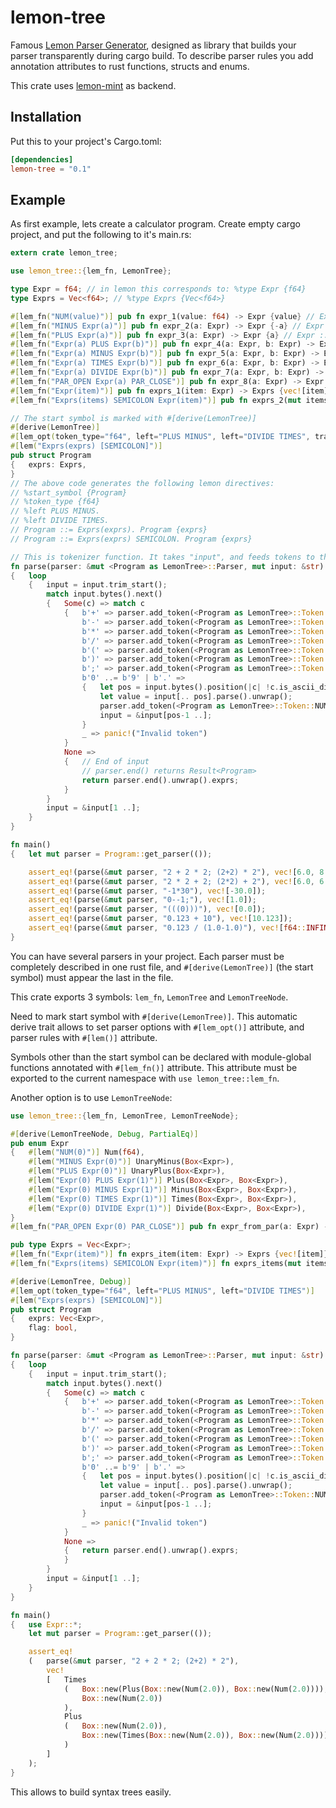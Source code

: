 # lemon-tree
Famous [Lemon Parser Generator](https://www.hwaci.com/sw/lemon/), designed as library that builds your parser transparently during cargo build. To describe parser rules you add annotation attributes to rust functions, structs and enums.

This crate uses [lemon-mint](https://crates.io/crates/lemon-mint) as backend.

## Installation

Put this to your project's Cargo.toml:

```toml
[dependencies]
lemon-tree = "0.1"
```

## Example

As first example, lets create a calculator program. Create empty cargo project, and put the following to it's main.rs:

```rust
extern crate lemon_tree;

use lemon_tree::{lem_fn, LemonTree};

type Expr = f64; // in lemon this corresponds to: %type Expr {f64}
type Exprs = Vec<f64>; // %type Exprs {Vec<f64>}

#[lem_fn("NUM(value)")] pub fn expr_1(value: f64) -> Expr {value} // Expr ::= NUM(value). value
#[lem_fn("MINUS Expr(a)")] pub fn expr_2(a: Expr) -> Expr {-a} // Expr ::= MINUS Expr(a). -a
#[lem_fn("PLUS Expr(a)")] pub fn expr_3(a: Expr) -> Expr {a} // Expr ::= PLUS Expr(a). a
#[lem_fn("Expr(a) PLUS Expr(b)")] pub fn expr_4(a: Expr, b: Expr) -> Expr {a + b} // Expr ::= Expr(a) PLUS Expr(b). a + b
#[lem_fn("Expr(a) MINUS Expr(b)")] pub fn expr_5(a: Expr, b: Expr) -> Expr {a - b} // Expr ::= Expr(a) MINUS Expr(b). a - b
#[lem_fn("Expr(a) TIMES Expr(b)")] pub fn expr_6(a: Expr, b: Expr) -> Expr {a * b} // Expr ::= Expr(a) TIMES Expr(b). a * b
#[lem_fn("Expr(a) DIVIDE Expr(b)")] pub fn expr_7(a: Expr, b: Expr) -> Expr {a / b} // Expr ::= Expr(a) DIVIDE Expr(b). a / b
#[lem_fn("PAR_OPEN Expr(a) PAR_CLOSE")] pub fn expr_8(a: Expr) -> Expr {a} // Expr ::= PAR_OPEN Expr(a) PAR_CLOSE. a
#[lem_fn("Expr(item)")] pub fn exprs_1(item: Expr) -> Exprs {vec![item]} // Exprs ::= Expr(item). vec![item]
#[lem_fn("Exprs(items) SEMICOLON Expr(item)")] pub fn exprs_2(mut items: Exprs, item: Expr) -> Exprs {items.push(item); items} // Exprs ::= Exprs(items) SEMICOLON Expr(item). items.push(item); items

// The start symbol is marked with #[derive(LemonTree)]
#[derive(LemonTree)]
#[lem_opt(token_type="f64", left="PLUS MINUS", left="DIVIDE TIMES", trace=">>")]
#[lem("Exprs(exprs) [SEMICOLON]")]
pub struct Program
{	exprs: Exprs,
}
// The above code generates the following lemon directives:
// %start_symbol {Program}
// %token_type {f64}
// %left PLUS MINUS.
// %left DIVIDE TIMES.
// Program ::= Exprs(exprs). Program {exprs}
// Program ::= Exprs(exprs) SEMICOLON. Program {exprs}

// This is tokenizer function. It takes "input", and feeds tokens to the "parser".
fn parse(parser: &mut <Program as LemonTree>::Parser, mut input: &str) -> Exprs
{	loop
	{	input = input.trim_start();
		match input.bytes().next()
		{	Some(c) => match c
			{	b'+' => parser.add_token(<Program as LemonTree>::Token::PLUS, 0.0).unwrap(),
				b'-' => parser.add_token(<Program as LemonTree>::Token::MINUS, 0.0).unwrap(),
				b'*' => parser.add_token(<Program as LemonTree>::Token::TIMES, 0.0).unwrap(),
				b'/' => parser.add_token(<Program as LemonTree>::Token::DIVIDE, 0.0).unwrap(),
				b'(' => parser.add_token(<Program as LemonTree>::Token::PAR_OPEN, 0.0).unwrap(),
				b')' => parser.add_token(<Program as LemonTree>::Token::PAR_CLOSE, 0.0).unwrap(),
				b';' => parser.add_token(<Program as LemonTree>::Token::SEMICOLON, 0.0).unwrap(),
				b'0' ..= b'9' | b'.' =>
				{	let pos = input.bytes().position(|c| !c.is_ascii_digit() && c!=b'.').unwrap_or(input.len());
					let value = input[.. pos].parse().unwrap();
					parser.add_token(<Program as LemonTree>::Token::NUM, value).unwrap();
					input = &input[pos-1 ..];
				}
				_ => panic!("Invalid token")
			}
			None =>
			{	// End of input
				// parser.end() returns Result<Program>
				return parser.end().unwrap().exprs;
			}
		}
		input = &input[1 ..];
	}
}

fn main()
{	let mut parser = Program::get_parser(());

	assert_eq!(parse(&mut parser, "2 + 2 * 2; (2+2) * 2"), vec![6.0, 8.0]);
	assert_eq!(parse(&mut parser, "2 * 2 + 2; (2*2) + 2"), vec![6.0, 6.0]);
	assert_eq!(parse(&mut parser, "-1*30"), vec![-30.0]);
	assert_eq!(parse(&mut parser, "0--1;"), vec![1.0]);
	assert_eq!(parse(&mut parser, "(((0)))"), vec![0.0]);
	assert_eq!(parse(&mut parser, "0.123 + 10"), vec![10.123]);
	assert_eq!(parse(&mut parser, "0.123 / (1.0-1.0)"), vec![f64::INFINITY]);
}
```

You can have several parsers in your project. Each parser must be completely described in one rust file, and `#[derive(LemonTree)]` (the start symbol) must appear the last in the file.

This crate exports 3 symbols: `lem_fn`, `LemonTree` and `LemonTreeNode`.

Need to mark start symbol with `#[derive(LemonTree)]`. This automatic derive trait allows to set parser options with `#[lem_opt()]` attribute, and parser rules with `#[lem()]` attribute.

Symbols other than the start symbol can be declared with module-global functions annotated with `#[lem_fn()]` attribute. This attribute must be exported to the current namespace with `use lemon_tree::lem_fn`.

Another option is to use `LemonTreeNode`:

```rust
use lemon_tree::{lem_fn, LemonTree, LemonTreeNode};

#[derive(LemonTreeNode, Debug, PartialEq)]
pub enum Expr
{	#[lem("NUM(0)")] Num(f64),
	#[lem("MINUS Expr(0)")] UnaryMinus(Box<Expr>),
	#[lem("PLUS Expr(0)")] UnaryPlus(Box<Expr>),
	#[lem("Expr(0) PLUS Expr(1)")] Plus(Box<Expr>, Box<Expr>),
	#[lem("Expr(0) MINUS Expr(1)")] Minus(Box<Expr>, Box<Expr>),
	#[lem("Expr(0) TIMES Expr(1)")] Times(Box<Expr>, Box<Expr>),
	#[lem("Expr(0) DIVIDE Expr(1)")] Divide(Box<Expr>, Box<Expr>),
}
#[lem_fn("PAR_OPEN Expr(0) PAR_CLOSE")] pub fn expr_from_par(a: Expr) -> Expr {a}

pub type Exprs = Vec<Expr>;
#[lem_fn("Expr(item)")] fn exprs_item(item: Expr) -> Exprs {vec![item]}
#[lem_fn("Exprs(items) SEMICOLON Expr(item)")] fn exprs_items(mut items: Exprs, item: Expr) -> Exprs {items.push(item); items}

#[derive(LemonTree, Debug)]
#[lem_opt(token_type="f64", left="PLUS MINUS", left="DIVIDE TIMES")]
#[lem("Exprs(exprs) [SEMICOLON]")]
pub struct Program
{	exprs: Vec<Expr>,
	flag: bool,
}

fn parse(parser: &mut <Program as LemonTree>::Parser, mut input: &str) -> Vec<Expr>
{	loop
	{	input = input.trim_start();
		match input.bytes().next()
		{	Some(c) => match c
			{	b'+' => parser.add_token(<Program as LemonTree>::Token::PLUS, 0.0).unwrap(),
				b'-' => parser.add_token(<Program as LemonTree>::Token::MINUS, 0.0).unwrap(),
				b'*' => parser.add_token(<Program as LemonTree>::Token::TIMES, 0.0).unwrap(),
				b'/' => parser.add_token(<Program as LemonTree>::Token::DIVIDE, 0.0).unwrap(),
				b'(' => parser.add_token(<Program as LemonTree>::Token::PAR_OPEN, 0.0).unwrap(),
				b')' => parser.add_token(<Program as LemonTree>::Token::PAR_CLOSE, 0.0).unwrap(),
				b';' => parser.add_token(<Program as LemonTree>::Token::SEMICOLON, 0.0).unwrap(),
				b'0' ..= b'9' | b'.' =>
				{	let pos = input.bytes().position(|c| !c.is_ascii_digit() && c!=b'.').unwrap_or(input.len());
					let value = input[.. pos].parse().unwrap();
					parser.add_token(<Program as LemonTree>::Token::NUM, value).unwrap();
					input = &input[pos-1 ..];
				}
				_ => panic!("Invalid token")
			}
			None =>
			{	return parser.end().unwrap().exprs;
			}
		}
		input = &input[1 ..];
	}
}

fn main()
{	use Expr::*;
	let mut parser = Program::get_parser(());

	assert_eq!
	(	parse(&mut parser, "2 + 2 * 2; (2+2) * 2"),
		vec!
		[	Times
			(	Box::new(Plus(Box::new(Num(2.0)), Box::new(Num(2.0)))),
				Box::new(Num(2.0))
			),
			Plus
			(	Box::new(Num(2.0)),
				Box::new(Times(Box::new(Num(2.0)), Box::new(Num(2.0))))
			)
		]
	);
}
```

This allows to build syntax trees easily.
